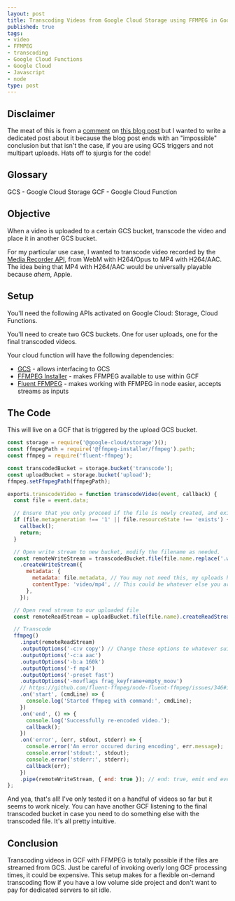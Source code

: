 ```yaml
---
layout: post
title: Transcoding Videos from Google Cloud Storage using FFMPEG in Google Cloud Functions
published: true
tags:
- video
- FFMPEG
- transcoding
- Google Cloud Functions
- Google Cloud
- Javascript
- node
type: post
---
```


## Disclaimer

The meat of this is from a [comment](https://codepen.io/positlabs/post/ffmpeg-in-google-cloud-functions#comment-id-6796) on [this blog post](https://codepen.io/positlabs/post/ffmpeg-in-google-cloud-functions) but I wanted to write a dedicated post about it because the blog post ends with an "impossible" conclusion but that isn't the case, if you are using GCS triggers and not multipart uploads. Hats off to sjurgis for the code!

## Glossary

GCS - Google Cloud Storage
GCF - Google Cloud Function

## Objective

When a video is uploaded to a certain GCS bucket, transcode the video and place it in another GCS bucket.

For my particular use case, I wanted to transcode video recorded by the [Media Recorder API](https://developer.mozilla.org/en-US/docs/Web/API/MediaRecorder), from WebM with H264/Opus to MP4 with H264/AAC. The idea being that MP4 with H264/AAC would be universally playable because *ahem*, Apple.

## Setup

You'll need the following APIs activated on Google Cloud: Storage, Cloud Functions.

You'll need to create two GCS buckets. One for user uploads, one for the final transcoded videos.

Your cloud function will have the following dependencies:

- [GCS](https://www.npmjs.com/package/@google-cloud/storage) - allows interfacing to GCS
- [FFMPEG Installer](https://www.npmjs.com/package/@ffmpeg-installer/ffmpeg) - makes FFMPEG available to use within GCF
- [Fluent FFMPEG](https://www.npmjs.com/package/fluent-ffmpeg) - makes working with FFMPEG in node easier, accepts streams as inputs

## The Code

This will live on a GCF that is triggered by the upload GCS bucket.

```javascript
const storage = require('@google-cloud/storage')();
const ffmpegPath = require('@ffmpeg-installer/ffmpeg').path;
const ffmpeg = require('fluent-ffmpeg');

const transcodedBucket = storage.bucket('transcode');
const uploadBucket = storage.bucket('upload');
ffmpeg.setFfmpegPath(ffmpegPath);

exports.transcodeVideo = function transcodeVideo(event, callback) {
  const file = event.data;

  // Ensure that you only proceed if the file is newly created, and exists.
  if (file.metageneration !== '1' || file.resourceState !== 'exists') {
    callback();
    return;
  }

  // Open write stream to new bucket, modify the filename as needed.
  const remoteWriteStream = transcodedBucket.file(file.name.replace('.webm', '.mp4'))
    .createWriteStream({
      metadata: {
        metadata: file.metadata, // You may not need this, my uploads have associated metadata
        contentType: 'video/mp4', // This could be whatever else you are transcoding to
      },
    });

  // Open read stream to our uploaded file
  const remoteReadStream = uploadBucket.file(file.name).createReadStream();

  // Transcode
  ffmpeg()
    .input(remoteReadStream)
    .outputOptions('-c:v copy') // Change these options to whatever suits your needs
    .outputOptions('-c:a aac')
    .outputOptions('-b:a 160k')
    .outputOptions('-f mp4')
    .outputOptions('-preset fast')
    .outputOptions('-movflags frag_keyframe+empty_moov')
    // https://github.com/fluent-ffmpeg/node-fluent-ffmpeg/issues/346#issuecomment-67299526 
    .on('start', (cmdLine) => {
      console.log('Started ffmpeg with command:', cmdLine);
    })
    .on('end', () => {
      console.log('Successfully re-encoded video.');
      callback();
    })
    .on('error', (err, stdout, stderr) => {
      console.error('An error occured during encoding', err.message);
      console.error('stdout:', stdout);
      console.error('stderr:', stderr);
      callback(err);
    })
    .pipe(remoteWriteStream, { end: true }); // end: true, emit end event when readable stream ends
};
```

And yea, that's all! I've only tested it on a handful of videos so far but it seems to work nicely. You can have another GCF listening to the final transcoded bucket in case you need to do something else with the transcoded file. It's all pretty intuitive.

## Conclusion

Transcoding videos in GCF with FFMPEG is totally possible if the files are streamed from GCS. Just be careful of invoking overly long GCF processing times, it could be expensive. This setup makes for a flexible on-demand transcoding flow if you have a low volume side project and don't want to pay for dedicated servers to sit idle.
